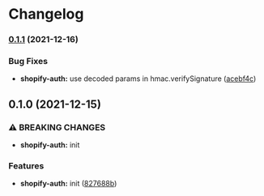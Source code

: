 # Changelog

### [0.1.1](https://www.github.com/Shopfabrik-Berlin/shopify-app/compare/shopify-auth-v0.1.0...shopify-auth-v0.1.1) (2021-12-16)


### Bug Fixes

* **shopify-auth:** use decoded params in hmac.verifySignature ([acebf4c](https://www.github.com/Shopfabrik-Berlin/shopify-app/commit/acebf4cd2d3a96d37706400ae8647485be639462))

## 0.1.0 (2021-12-15)


### ⚠ BREAKING CHANGES

* **shopify-auth:** init

### Features

* **shopify-auth:** init ([827688b](https://www.github.com/Shopfabrik-Berlin/shopify-app/commit/827688b2871dd3c17895a6e0038a43ccdaf047ae))
